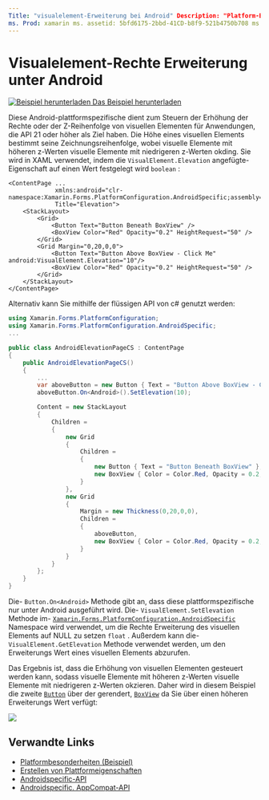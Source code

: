 ```yaml
---
Title: "visualelement-Erweiterung bei Android" Description: "Platform-Besonderheiten ermöglicht Ihnen die Nutzung von Funktionen, die nur auf einer bestimmten Plattform verfügbar sind, ohne dass benutzerdefinierte Renderer oder Effekte implementiert werden. In diesem Artikel wird erläutert, wie Sie das plattformspezifische Android-Element nutzen, um die Erweiterung von visualelements auf Anwendungen zu steuern, die API 21 oder höher als Ziel haben. "
ms. Prod: xamarin ms. assetid: 5bfd6175-2bbd-41CD-b8f9-521b4750b708 ms. Technology: xamarin-Forms Author: davidbritch ms. Author: dabritch ms. Date: 07/10/2018 NO-LOC: [ Xamarin.Forms , Xamarin.Essentials ]
---
```


# <a name="visualelement-elevation-on-android"></a>Visualelement-Rechte Erweiterung unter Android

[![Beispiel herunterladen](~/media/shared/download.png) Das Beispiel herunterladen](https://docs.microsoft.com/samples/xamarin/xamarin-forms-samples/userinterface-platformspecifics)

Diese Android-plattformspezifische dient zum Steuern der Erhöhung der Rechte oder der Z-Reihenfolge von visuellen Elementen für Anwendungen, die API 21 oder höher als Ziel haben. Die Höhe eines visuellen Elements bestimmt seine Zeichnungsreihenfolge, wobei visuelle Elemente mit höheren z-Werten visuelle Elemente mit niedrigeren z-Werten okding. Sie wird in XAML verwendet, indem die `VisualElement.Elevation` angefügte-Eigenschaft auf einen Wert festgelegt wird `boolean` :

```xaml
<ContentPage ...
             xmlns:android="clr-namespace:Xamarin.Forms.PlatformConfiguration.AndroidSpecific;assembly=Xamarin.Forms.Core"
             Title="Elevation">
    <StackLayout>
        <Grid>
            <Button Text="Button Beneath BoxView" />
            <BoxView Color="Red" Opacity="0.2" HeightRequest="50" />
        </Grid>        
        <Grid Margin="0,20,0,0">
            <Button Text="Button Above BoxView - Click Me" android:VisualElement.Elevation="10"/>
            <BoxView Color="Red" Opacity="0.2" HeightRequest="50" />
        </Grid>
    </StackLayout>
</ContentPage>
```

Alternativ kann Sie mithilfe der flüssigen API von c# genutzt werden:

```csharp
using Xamarin.Forms.PlatformConfiguration;
using Xamarin.Forms.PlatformConfiguration.AndroidSpecific;
...

public class AndroidElevationPageCS : ContentPage
{
    public AndroidElevationPageCS()
    {
        ...
        var aboveButton = new Button { Text = "Button Above BoxView - Click Me" };
        aboveButton.On<Android>().SetElevation(10);

        Content = new StackLayout
        {
            Children =
            {
                new Grid
                {
                    Children =
                    {
                        new Button { Text = "Button Beneath BoxView" },
                        new BoxView { Color = Color.Red, Opacity = 0.2, HeightRequest = 50 }
                    }
                },
                new Grid
                {
                    Margin = new Thickness(0,20,0,0),
                    Children =
                    {
                        aboveButton,
                        new BoxView { Color = Color.Red, Opacity = 0.2, HeightRequest = 50 }
                    }
                }
            }
        };
    }
}
```

Die- `Button.On<Android>` Methode gibt an, dass diese plattformspezifische nur unter Android ausgeführt wird. Die- `VisualElement.SetElevation` Methode im- [`Xamarin.Forms.PlatformConfiguration.AndroidSpecific`](xref:Xamarin.Forms.PlatformConfiguration.AndroidSpecific) Namespace wird verwendet, um die Rechte Erweiterung des visuellen Elements auf NULL zu setzen `float` . Außerdem kann die- `VisualElement.GetElevation` Methode verwendet werden, um den Erweiterungs Wert eines visuellen Elements abzurufen.

Das Ergebnis ist, dass die Erhöhung von visuellen Elementen gesteuert werden kann, sodass visuelle Elemente mit höheren z-Werten visuelle Elemente mit niedrigeren z-Werten okzieren. Daher wird in diesem Beispiel die zweite [`Button`](xref:Xamarin.Forms.Button) über der gerendert, [`BoxView`](xref:Xamarin.Forms.BoxView) da Sie über einen höheren Erweiterungs Wert verfügt:

![](visualelement-elevation-images/elevation.png)

## <a name="related-links"></a>Verwandte Links

- [Platformbesonderheiten (Beispiel)](https://docs.microsoft.com/samples/xamarin/xamarin-forms-samples/userinterface-platformspecifics)
- [Erstellen von Plattformeigenschaften](~/xamarin-forms/platform/platform-specifics/index.md#creating-platform-specifics)
- [Androidspecific-API](xref:Xamarin.Forms.PlatformConfiguration.AndroidSpecific)
- [Androidspecific. AppCompat-API](xref:Xamarin.Forms.PlatformConfiguration.AndroidSpecific.AppCompat)

